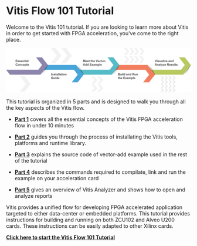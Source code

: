 # Vitis Flow 101 Tutorial

Welcome to the Vitis 101 tutorial. If you are looking to learn more about Vitis in order to get started with FPGA acceleration, you've come to the right place.

![img](./images/vitis_101.png)



This tutorial is organized in 5 parts and is designed to walk you through all the key aspects of the Vitis flow.

* [**Part 1**](./Part1.md) covers all the essential concepts of the Vitis FPGA acceleration flow in under 10 minutes

* [**Part 2**](./Part2.md) guides you through the process of installating the Vitis tools, platforms and runtime library.

* [**Part 3**](./Part3.md) explains the source code of vector-add example used in the rest of the tutorial

* [**Part 4**](./Part4.md) describes the commands required to compilate, link and run the example on your acceleration card 

* [**Part 5**](./Part5.md) gives an overview of Vitis Analyzer and shows how to open and analyze reports



Vitis provides a unified flow for developing FPGA accelerated application targeted to either data-center or embedded platforms. This tutorial provides instructions for building and running on both ZCU102 and Alveo U200 cards. These instructions can be easily adapted to other Xilinx cards.



[**Click here to start the Vitis Flow 101 Tutorial**](./Part1.md) 



